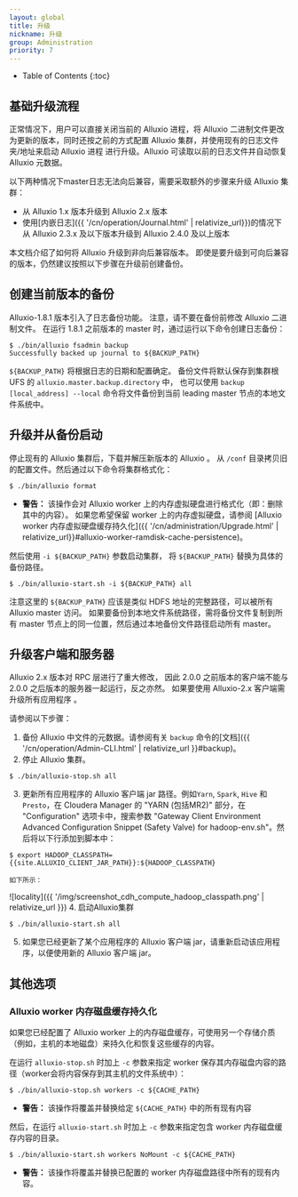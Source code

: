 ```yaml
---
layout: global
title: 升级
nickname: 升级
group: Administration
priority: 7
---
```


* Table of Contents
{:toc}

## 基础升级流程

正常情况下，用户可以直接关闭当前的 Alluxio 进程，将 Alluxio 二进制文件更改为更新的版本，同时还按之前的方式配置 Alluxio 集群，并使用现有的日志文件夹/地址来启动 Alluxio 进程
进行升级。Alluxio 可读取以前的日志文件并自动恢复 Alluxio 元数据。

以下两种情况下master日志无法向后兼容，需要采取额外的步骤来升级 Alluxio 集群：

- 从 Alluxio 1.x 版本升级到 Alluxio 2.x 版本
- 使用[内嵌日志]({{ '/cn/operation/Journal.html' | relativize_url}})的情况下从 Alluxio 2.3.x 及以下版本升级到 Alluxio 2.4.0 及以上版本

本文档介绍了如何将 Alluxio 升级到非向后兼容版本。 即使是要升级到可向后兼容的版本，仍然建议按照以下步骤在升级前创建备份。

## 创建当前版本的备份

Alluxio-1.8.1 版本引入了日志备份功能。
注意，请不要在备份前修改 Alluxio 二进制文件。
在运行 1.8.1 之前版本的 master 时，通过运行以下命令创建日志备份：

```console
$ ./bin/alluxio fsadmin backup
Successfully backed up journal to ${BACKUP_PATH}
```

`${BACKUP_PATH}` 将根据日志的日期和配置确定。
备份文件将默认保存到集群根 UFS 的 `alluxio.master.backup.directory` 中，
也可以使用 `backup [local_address] --local` 命令将文件备份到当前 leading master 节点的本地文件系统中。

## 升级并从备份启动

停止现有的 Alluxio 集群后，下载并解压新版本的 Alluxio 。
从 `/conf` 目录拷贝旧的配置文件。然后通过以下命令将集群格式化：

```console
$ ./bin/alluxio format
```
- **警告：** 该操作会对 Alluxio worker 上的内存虚拟硬盘进行格式化（即：删除其中的内容）。
如果您希望保留 worker 上的内存虚拟硬盘，请参阅
 [Alluxio worker 内存虚拟硬盘缓存持久化]({{ '/cn/administration/Upgrade.html' | relativize_url}}#alluxio-worker-ramdisk-cache-persistence)。

然后使用 `-i ${BACKUP_PATH}` 参数启动集群，
将 `${BACKUP_PATH}` 替换为具体的备份路径。

```console
$ ./bin/alluxio-start.sh -i ${BACKUP_PATH} all
```

注意这里的 `${BACKUP_PATH}` 应该是类似 HDFS 地址的完整路径，可以被所有 Alluxio master 访问。
如果要备份到本地文件系统路径，需将备份文件复制到所有 master 节点上的同一位置，然后通过本地备份文件路径启动所有 master。

## 升级客户端和服务器

Alluxio 2.x 版本对 RPC 层进行了重大修改，
因此 2.0.0 之前版本的客户端不能与 2.0.0 之后版本的服务器一起运行，反之亦然。
如果要使用 Alluxio-2.x 客户端需升级所有应用程序 。

请参阅以下步骤：
1. 备份 Alluxio 中文件的元数据。请参阅有关 `backup` 命令的[文档]({{ '/cn/operation/Admin-CLI.html' | relativize_url }}#backup)。
2. 停止 Alluxio 集群。
```console
$ ./bin/alluxio-stop.sh all
```
3. 更新所有应用程序的 Alluxio 客户端 jar 路径。例如`Yarn`, `Spark`, `Hive` 和 `Presto`，在 Cloudera Manager 的 "YARN (包括MR2)" 部分，在 "Configuration" 选项卡中，搜索参数 "Gateway Client Environment Advanced Configuration Snippet (Safety Valve) for hadoop-env.sh"。然后将以下行添加到脚本中：
```console
$ export HADOOP_CLASSPATH={{site.ALLUXIO_CLIENT_JAR_PATH}}:${HADOOP_CLASSPATH}
```
	如下所示：
   ![locality]({{ '/img/screenshot_cdh_compute_hadoop_classpath.png' | relativize_url }})
4. 启动Alluxio集群
```console
$ ./bin/alluxio-start.sh all
```
5. 如果您已经更新了某个应用程序的 Alluxio 客户端 jar，请重新启动该应用程序，以便使用新的 Alluxio 客户端 jar。

## 其他选项

### Alluxio worker 内存磁盘缓存持久化

如果您已经配置了 Alluxio worker 上的内存磁盘缓存，可使用另一个存储介质（例如，主机的本地磁盘）来持久化和恢复这些缓存的内容。

在运行 `alluxio-stop.sh` 时加上 `-c` 参数来指定 worker 保存其内存磁盘内容的路径（worker会将内容保存到其主机的文件系统中）：
```
$ ./bin/alluxio-stop.sh workers -c ${CACHE_PATH}
```
- **警告：** 该操作将覆盖并替换给定 `${CACHE_PATH}` 中的所有现有内容

然后，在运行 `alluxio-start.sh` 时加上 `-c` 参数来指定包含 worker 内存磁盘缓存内容的目录。
```
$ ./bin/alluxio-start.sh workers NoMount -c ${CACHE_PATH}
```
- **警告：** 该操作将覆盖并替换已配置的 worker 内存磁盘路径中所有的现有内容。
